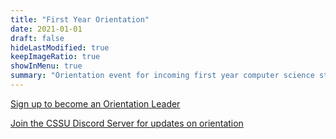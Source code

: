 ```yaml
---
title: "First Year Orientation"
date: 2021-01-01
draft: false
hideLastModified: true
keepImageRatio: true
showInMenu: true
summary: "Orientation event for incoming first year computer science students."
---
```


[Sign up to become an Orientation Leader](https://forms.gle/fG4eZpCk2D2N4npb9)

[Join the CSSU Discord Server for updates on orientation](https://discord.gg/F7C2MDW5h5)
